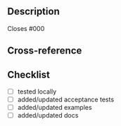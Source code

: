 ## Description

<!-- Add short description and add GitHub issue ID if needed -->

Closes #000 <!-- remove if not applicable -->

## Cross-reference
<!-- List here any Jira Ticket that are related (e.g. PSE-1234) when applicable -->
<!-- Do not add PacketFabric internal GitHub or jira links -->

<!-- Remove section is not used -->

## Checklist

<!-- Update as needed -->

- [ ] tested locally
- [ ] added/updated acceptance tests
- [ ] added/updated examples
- [ ] added/updated docs
